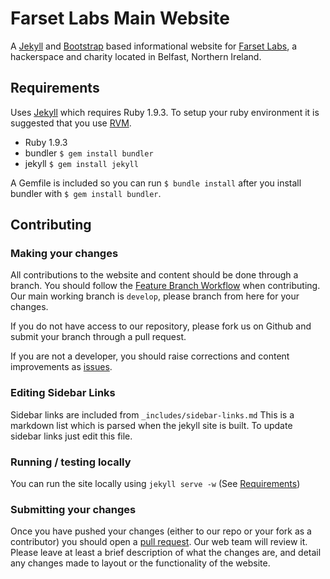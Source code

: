 # Farset Labs Main Website

A [Jekyll][jekyll] and [Bootstrap][bootstrap] based informational website for
[Farset Labs][farsetlabs], a hackerspace and charity located in Belfast,
Northern Ireland.

## Requirements

Uses [Jekyll][jekyll] which requires Ruby 1.9.3. To setup your ruby
environment it is suggested that you use [RVM][rvm].

- Ruby 1.9.3
- bundler `$ gem install bundler`
- jekyll `$ gem install jekyll`

A Gemfile is included so you can run `$ bundle install` after you install
bundler with `$ gem install bundler`.

## Contributing

### Making your changes

All contributions to the website and content should be done through a branch.
You should follow the [Feature Branch Workflow][feature-branch-workflow] when
contributing. Our main working branch is `develop`, please branch from here
for your changes.

If you do not have access to our repository, please fork us on Github and
submit your branch through a pull request.

If you are not a developer, you should raise corrections and content
improvements as [issues].

### Editing Sidebar Links

Sidebar links are included from `_includes/sidebar-links.md` This is a
markdown list which is parsed when the jekyll site is built. To update sidebar
links just edit this file.

### Running / testing locally

You can run the site locally using `jekyll serve -w` (See
[Requirements](#requirements))

### Submitting your changes

Once you have pushed your changes (either to our repo or your fork as a
contributor) you should open a [pull request]. Our web team will review it.
Please leave at least a brief description of what the changes are, and detail
any changes made to layout or the functionality of the website.


[bootstrap]: http://getbootstrap.com/
[farsetlabs]: https://farsetlabs.org.uk/
[feature-branch-workflow]: https://www.atlassian.com/git/tutorials/comparing-workflows/feature-branch-workflow
[jekyll]: http://jekyllrb.com/
[rvm]: https://rvm.io/

[issues]: https://github.com/FarsetLabs/farsetlabs.github.io/issues
[pull request]: https://github.com/FarsetLabs/farsetlabs.github.io/pulls

